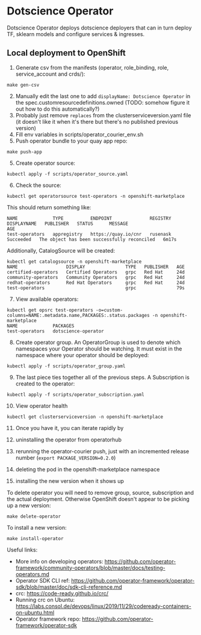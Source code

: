 # Dotscience Operator 

Dotscience Operator deploys dotscience deployers that can in turn deploy TF, sklearn models and configure services & ingresses. 

## Local deployment to OpenShift

1. Generate csv from the manifests (operator, role_binding, role, service_account and crds/):

  ```
  make gen-csv
  ```

2. Manually edit the last one to add `displayName: Dotscience Operator` in the spec.customresourcedefinitions.owned (TODO: somehow figure it out how to do this automatically?)
3. Probably just remove `replaces` from the clusterserviceversion.yaml file (it doesn't like it when it's there but there's no published previous version)
3. Fill env variables in scripts/operator_courier_env.sh
4. Push operator bundle to your quay app repo:

  ```
  make push-app
  ```

5. Create operator source:

  ```
  kubectl apply -f scripts/operator_source.yaml
  ```

6. Check the source:


  ```
  kubectl get operatorsource test-operators -n openshift-marketplace
  ```

  This should return something like:

  ```
  NAME             TYPE          ENDPOINT              REGISTRY   DISPLAYNAME   PUBLISHER   STATUS      MESSAGE                                       AGE
test-operators   appregistry   https://quay.io/cnr   rusenask                             Succeeded   The object has been successfully reconciled   6m17s

  ```


  Additionally, CatalogSource will be created:

  ```
  kubectl get catalogsource -n openshift-marketplace 
NAME                  DISPLAY               TYPE   PUBLISHER   AGE
certified-operators   Certified Operators   grpc   Red Hat     24d
community-operators   Community Operators   grpc   Red Hat     24d
redhat-operators      Red Hat Operators     grpc   Red Hat     24d
test-operators                              grpc               79s
  ```

7. View available operators:

  ```
  kubectl get opsrc test-operators -o=custom-columns=NAME:.metadata.name,PACKAGES:.status.packages -n openshift-marketplace 
NAME             PACKAGES
test-operators   dotscience-operator
  ```

8. Create operator group. An OperatorGroup is used to denote which namespaces your Operator should be watching. It must exist in the namespace where your operator should be deployed:

  ```
  kubectl apply -f scripts/operator_group.yaml
  ```

9. The last piece ties together all of the previous steps. A Subscription is created to the operator:

  ```
  kubectl apply -f scripts/operator_subscription.yaml
  ```

10. View operator health

  ```
  kubectl get clusterserviceversion -n openshift-marketplace
  ```

11. Once you have it, you can iterate rapidly by

  1. uninstalling the operator from operatorhub
  2. rerunning the operator-courier push, just with an incremented release number (`export PACKAGE_VERSION=0.2.0`)
  3. deleting the pod in the openshift-marketplace namespace
  4. installing the new version when it shows up


To delete operator you will need to remove group, source, subscription and the actual deployment. Otherwise OpenShift doesn't appear to be picking up a new version:

  ```
  make delete-operator
  ```

To install a new version:

  ```
  make install-operator
  ```

Useful links:

- More info on developing operators: https://github.com/operator-framework/community-operators/blob/master/docs/testing-operators.md
- Operator SDK CLI ref: https://github.com/operator-framework/operator-sdk/blob/master/doc/sdk-cli-reference.md
- crc: https://code-ready.github.io/crc/
- Running crc on Ubuntu: https://labs.consol.de/devops/linux/2019/11/29/codeready-containers-on-ubuntu.html
- Operator framework repo: https://github.com/operator-framework/operator-sdk